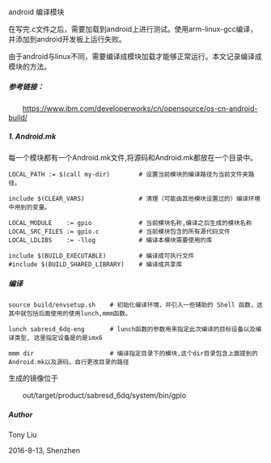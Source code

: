 android 编译模块

在写完.c文件之后，需要加载到android上进行测试。使用arm-linux-gcc编译，并添加到android开发板上运行失败。

由于android与linux不同，需要编译成模块加载才能够正常运行。本文记录编译成模块的方法。

##### 参考链接：

 　　https://www.ibm.com/developerworks/cn/opensource/os-cn-android-build/

##### 1. Android.mk

每一个模块都有一个Android.mk文件,将源码和Android.mk都放在一个目录中。

```
LOCAL_PATH := $(call my-dir)        # 设置当前模块的编译路径为当前文件夹路径。

include $(CLEAR_VARS)               # 清理（可能由其他模块设置过的）编译环境中用到的变量。

LOCAL_MODULE    := gpio             # 当前模块名称,编译之后生成的模块名称
LOCAL_SRC_FILES := gpio.c           # 当前模块包含的所有源代码文件
LOCAL_LDLIBS    := -llog            # 编译本模块需要使用的库

include $(BUILD_EXECUTABLE)         # 编译成可执行文件 
#include $(BUILD_SHARED_LIBRARY)    # 编译成共享库
```

##### 编译

```
source build/envsetup.sh    # 初始化编译环境，并引入一些辅助的 Shell 函数，这其中就包括后面使用的使用lunch,mmm函数。

lunch sabresd_6dq-eng       # lunch函数的参数用来指定此次编译的目标设备以及编译类型, 这里指定设备是的是imx6

mmm dir                     # 编译指定目录下的模块,这个dir目录包含上面提到的Android.mk以及源码，自行更改目录的路径
```

生成的镜像位于

　　out/target/product/sabresd_6dq/system/bin/gpio

##### Author 

Tony Liu

2016-8-13, Shenzhen
